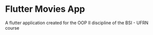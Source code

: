 # Flutter Movies App
A flutter application created for the OOP II discipline of the BSI - UFRN course
